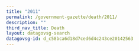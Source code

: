 ```yaml
---
title: "2011"
permalink: /government-gazette/death/2011/
description: ""
third_nav_title: Death
layout: datagovsg-search
datagovsg-id: d_c58bca6d18d7ced6d4c243ce20142563
---
```

